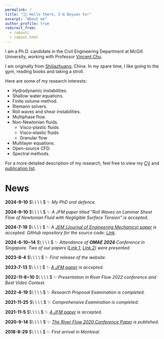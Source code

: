 ```yaml
---
permalink: /
title: "👋🏼 Hello there, I'm Boyuan Yu!"
excerpt: "About me"
author_profile: true
redirect_from: 
  - /about/
  - /about.html
---
```


I am a Ph.D. candidate in the Civil Engineering Department at McGill University, working with Professor [Vincent Chu](https://www.mcgill.ca/civil/vincent-h-chu-0).

I am originally from [Shijiazhuang](https://en.wikipedia.org/wiki/Shijiazhuang), China. In my spare time, I like going to the gym, reading books and taking a stroll.

Here are some of my research interests:
* Hydrodynamic instabilities.
* Shallow water equations.
* Finite volume method.
* Riemann solvers.
* Roll waves and shear instabilities.
* Multiphase flow.
* Non-Newtonian fluids. 
  - Visco-plastic fluids
  - Visco-elastic fluids
  - Granular flow
* Multilayer equations.
* Open-source CFD.
* Spectral methods.

For a more detailed description of my research, feel free to view my [CV](https://mgyby.github.io/boyuanyu.github.io//files/resume.pdf) and [publication list](https://mgyby.github.io/boyuanyu.github.io//publications/).


# News
**2024-9-10** $\ \ \ \ $ ✨ *My PhD oral defence.*

**2024-9-10** $\ \ \ \ $ ✨ *A JFM paper titled "Roll Waves on Laminar Sheet Flow of Newtonian Fluid with Negligible Surface Tension" is accepted.*

**2024-7-19** $\ \ \ \ $ ✨ *A [JEM (Journal of Engineering Mechanics) paper](https://ascelibrary.org/doi/10.1061/JENMDT.EMENG-7931) is accepted. GitHub repository for the source code: [Link](https://github.com/MGYBY/roll-waves_Herschel-Bulkley_multilayer).*

**2024-6-10~14** $\ \ \ \ $ ✨ *Attendance of **OMAE 2024** Conference in Singapore. Two of our papers ([Link 1](https://omae.secure-platform.com/a/solicitations/214/sessiongallery/15873/application/121514), [Link 2](https://omae.secure-platform.com/a/solicitations/214/sessiongallery/15874/application/121513)) were presented.*

**2023-8-4** $\ \ \ \ $ ✨ *First release of the website.*

**2023-7-13** $\ \ \ \ $ ✨ *[A JFM paper](https://www.cambridge.org/core/journals/journal-of-fluid-mechanics/article/impact-force-of-roll-waves-against-obstacles/4F7E849662DEE81E72C3B37B0A84B4FB) is accepted.*

**2022-11-8~10** $\ \ \ \ $ ✨ *Presentation in River Flow 2022 conference and Best Video Contest.*

**2022-4-19** $\ \ \ \ $ ✨ *Research Proposal Examination is completed.*

**2021-11-25** $\ \ \ \ $ ✨ *Comprehensive Examination is completed.*

**2021-11-5** $\ \ \ \ $ ✨ *[A JFM paper](https://www.cambridge.org/core/journals/journal-of-fluid-mechanics/article/front-runner-in-roll-waves-produced-by-local-disturbances/CE5F2C383323DD9945D316A833F0B723) is accepted.*

**2020-9-14** $\ \ \ \ $ ✨ *[The River Flow 2020 Conference Paper](https://www.taylorfrancis.com/chapters/edit/10.1201/b22619-12/wave-bed-friction-effect-instability-shear-flow-shallow-waters-boyuan-yu-vincent-chu) is published.*

**2018-8-29** $\ \ \ \ $ ✨ *First arrival in Montreal.*
